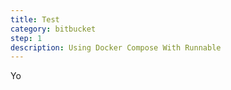 ```yaml
---
title: Test
category: bitbucket
step: 1
description: Using Docker Compose With Runnable
---
```


Yo
